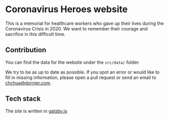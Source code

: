 # Coronavirus Heroes website

This is a memorial for healthcare workers who gave up their lives during the Coronavirus Crisis in 2020. We want to remember their courage and sacrifice in this difficult time.

## Contribution

You can find the data for the website under the `src/data/` folder.

We try to be as up to date as possible. If you spot an error or would like to fill in missing information, please open a pull request or send an email to chchua@dornier.com.

## Tech stack

The site is written in [gatsby.js](https://www.gatsbyjs.org/)
